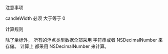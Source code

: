 注意事项

candleWidth 必须 大于等于 0





计算规则

除了坐标外， 所有的浮点类型数据全部采用 字符串或者 NSDecimalNumber 来存储。
计算上 都采用 NSDecimalNumber 来计算。


